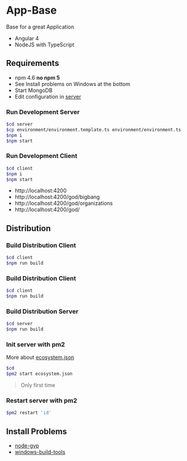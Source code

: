 App-Base
===========

Base for a great Application

- Angular 4
- NodeJS with TypeScript

Requirements
-----------
* npm 4.6 **no npm 5**
* See Install problems on Windows at the bottom
* Start MongoDB
* Edit configuration in [server](https://github.com/AgoraBinaria/app-base/blob/master/server/README.md#configure)

### Run Development Server
```bash
$cd server
$cp environment/environment.template.ts environment/environment.ts
$npm i
$npm start
```

### Run Development Client
```bash
$cd client
$npm i
$npm start
```

- http://localhost:4200
- http://localhost:4200/god/bigbang
- http://localhost:4200/god/organizations
- http://localhost:4200/god/


Distribution
------------
### Build Distribution Client
```bash
$cd client
$npm run build
```

### Build Distribution Client
```bash
$cd client
$npm run build
```

### Build Distribution Server
```bash
$cd server
$npm run build
```

### Init server with pm2 
More about [ecosystem.json](http://pm2.keymetrics.io/docs/usage/pm2-doc-single-page/#ecosystemjson)
```bash
$cd
$pm2 start ecosystem.json
```
> Only first time

### Restart server with pm2
```bash
$pm2 restart 'id'
```


## Install Problems
* [node-gyp](https://github.com/nodejs/node-gyp)
* [windows-build-tools](https://github.com/felixrieseberg/windows-build-tools/issues/20)
